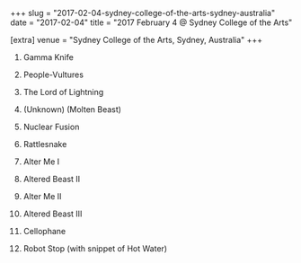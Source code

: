 +++
slug = "2017-02-04-sydney-college-of-the-arts-sydney-australia"
date = "2017-02-04"
title = "2017 February 4 @ Sydney College of the Arts"

[extra]
venue = "Sydney College of the Arts, Sydney, Australia"
+++

 1. Gamma Knife

 2. People-Vultures

 3. The Lord of Lightning

 4. (Unknown)
    (Molten Beast)
 5. Nuclear Fusion

 6. Rattlesnake

 7. Alter Me I

 8. Altered Beast II

 9. Alter Me II

10. Altered Beast III

11. Cellophane

12. Robot Stop
    (with snippet of Hot Water)


